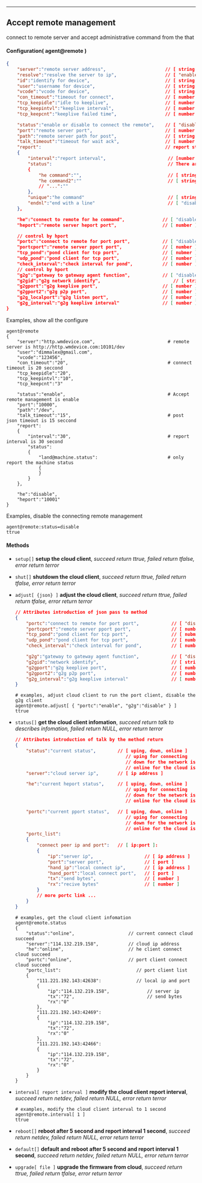 ***
## Accept remote management
connect to remote server and accept administrative command from the that

#### Configuration( agent@remote )
```json
{
    "server":"remote server address",                      // [ string ]
    "resolve":"resolve the server to ip",                  // [ "enable", "disable" ]
    "id":"identify for device",                            // [ string ]
    "user":"username for device",                          // [ string ]
    "vcode":"vcode for device",                            // [ string ]
    "con_timeout":"timeout for connect",                   // [ number ], the unit is second
    "tcp_keepidle":"idle to keeplive",                     // [ number ], The unit is seconds
    "tcp_keepintvl":"keeplive interval",                   // [ number ], The unit is seconds
    "tcp_keepcnt":"keeplive failed time",                  // [ number ]

    "status":"enable or disable to connect the remote",    // [ "disable", "enable" ]
    "port":"remote server port",                           // [ number ]
    "path":"remote server path for post",                  // [ string ]
    "talk_timeout":"timeout for wait ack",                 // [ number ], the unit is second
    "report":                                              // report status after connect succeed
    {
        "interval":"report interval",                       // [number ], the unit is second
        "status":                                           // There are which statuses are being reported, vailed when unique empty
        {
            "he command":"",                                // [ string ]: "",  string is he command
            "he command2":""                                // [ string ]: "",  string is he command
            // "...":""
        },
        "unique":"he command"                               // [ string ], only report one json, Priority is higher than status
        "endnl":"end with a line"                           // [ "disable", "enable" ]
    },

    "he":"connect to remote for he command",              // [ "disable", "enable" ]
    "heport":"remote server heport port",                 // [ number ]

    // control by hport 
    "portc":"connect to remote for port port",            // [ "disable", "enable" ]
    "portcport":"remote server pport port",               // [ number ]
    "tcp_pond":"pond client for tcp port",                // [ nubmer ]
    "udp_pond":"pond client for tcp port",                // [ number ]
    "check_interval":"check interval for pond",           // [ number ], the unit is second
    // control by hport 
    "g2g":"gateway to gateway agent function",            // [ "disable", "enable" ]
    "g2gid":"g2g network identify",                           // [ string ]
    "g2gport":"g2g keeplive port",                        // [ number ]
    "g2gport2":"g2g p2p port",                            // [ number ]
    "g2g_localport":"g2g listen port",                    // [ number ]
    "g2g_interval":"g2g keeplive interval"                // [ number ], the unit is second
}
```
Examples, show all the configure
```shell
agent@remote
{
    "server":"http.wmdevice.com",                           # remote server is http://http.wmdevice.com:10101/dev
    "user":"dimmalex@gmail.com",
    "vcode":"123456",
    "con_timeout":"20",                                     # connect timeout is 20 seccond
    "tcp_keepidle":"20",
    "tcp_keepintvl":"10",
    "tcp_keepcnt":"3"

    "status":"enable",                                      # Accept remote management is enable
    "port":"10000",
    "path":"/dev",
    "talk_timeout":"15",                                    # post json timeout is 15 seccond
    "report":
    {
        "interval":"30",                                    # report interval is 30 second
        "status":
        {
            "land@machine.status":                          # only report the machine status
            {
            }
        }
    },

    "he":"disable",
    "heport":"10001"
}
```  
Examples, disable the connecting remote management
```shell
agent@remote:status=disable
ttrue
```  


#### **Methods**

+ `setup[]` **setup the cloud client**, *succeed return ttrue, failed return tfalse, error return terror*

+ `shut[]` **shutdown the cloud client**, *succeed return ttrue, failed return tfalse, error return terror*

+ `adjust[ {json} ]` **adjust the cloud client**, *succeed return ttrue, failed return tfalse, error return terror*
    ```json
    // Attributes introduction of json pass to method
    {
        "portc":"connect to remote for port port",            // [ "disable", "enable" ]
        "portcport":"remote server pport port",               // [ number ]
        "tcp_pond":"pond client for tcp port",                // [ nubmer ]
        "udp_pond":"pond client for tcp port",                // [ number ]
        "check_interval":"check interval for pond",           // [ number ], the unit is second

        "g2g":"gateway to gateway agent function",            // [ "disable", "enable" ]
        "g2gid":"network identify",                           // [ string ]
        "g2gport":"g2g keeplive port",                        // [ number ]
        "g2gport2":"g2g p2p port",                            // [ number ]
        "g2g_interval":"g2g keeplive interval"                // [ number ], the unit is second
    }
    ```
    ```shell
    # examples, adjust cloud client to run the port client, disable the g2g client
    agent@remote.adjust[ { "portc":"enable", "g2g":"disable" } ]
    ttrue
    ```

+ `status[]` **get the cloud client infomation**, *succeed return talk to describes infomation, failed return NULL, error return terror*
    ```json
    // Attributes introduction of talk by the method return
    {
        "status":"current status",        // [ uping, down, online ]
                                             // uping for connecting
                                             // down for the network is down
                                             // online for the cloud is connect succeed
        "server":"cloud server ip",       // [ ip address ]

        "he":"current heport status",     // [ uping, down, online ]
                                             // uping for connecting
                                             // down for the network is down
                                             // online for the cloud is connect succeed

        "portc":"current pport status",   // [ uping, down, online ]
                                             // uping for connecting
                                             // down for the network is down
                                             // online for the cloud is connect succeed
        "portc_list":
        {
            "connect peer ip and port":   // [ ip:port ]:
            {
                "ip":"server ip",                   // [ ip address ]
                "port":"server port",               // [ port ]
                "hand_ip":"local connect ip",       // [ ip address ]
                "hand_port":"local connect port",   // [ port ]
                "tx":"send bytes",                  // [ number ]
                "rx":"recive bytes"                 // [ number ]
            }
            // more portc link ...
        }
    }
    ```
    ```shell
    # examples, get the cloud client infomation
    agent@remote.status
    {
        "status":"online",                    // current connect cloud succeed
        "server":"114.132.219.158",           // cloud ip address
        "he":"online",                        // he client connect cloud succeed
        "portc":"online",                     // port client connect cloud succeed
        "portc_list":                            // port client list
        {
            "111.221.192.143:42638":             // local ip and port
            {
                "ip":"114.132.219.158",              // server ip
                "tx":"72",                           // send bytes
                "rx":"0"
            },
            "111.221.192.143:42469":
            {
                "ip":"114.132.219.158",
                "tx":"72",
                "rx":"0"
            },
            "111.221.192.143:42466":
            {
                "ip":"114.132.219.158",
                "tx":"72",
                "rx":"0"
            }
        }
    }
    ```

+ `interval[ report interval ]` **modify the cloud client report interval**, *succeed return netdev, failed return NULL, error return terror*
    ```shell
    # examples, modify the cloud client interval to 1 second
    agent@remote.interval[ 1 ]
    ttrue
    ```

+ `reboot[]` **reboot after 5 second and report interval 1 second**, *succeed return netdev, failed return NULL, error return terror*

+ `default[]` **default and reboot after 5 second and report interval 1 second**, *succeed return netdev, failed return NULL, error return terror*

+ `upgrade[ file ]` **upgrade the firmware from cloud**, *succeed return ttrue, failed return tfalse, error return terror*

